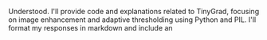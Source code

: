 Understood. I'll provide code and explanations related to TinyGrad, focusing on image enhancement and adaptive thresholding using Python and PIL. I'll format my responses in markdown and include an 